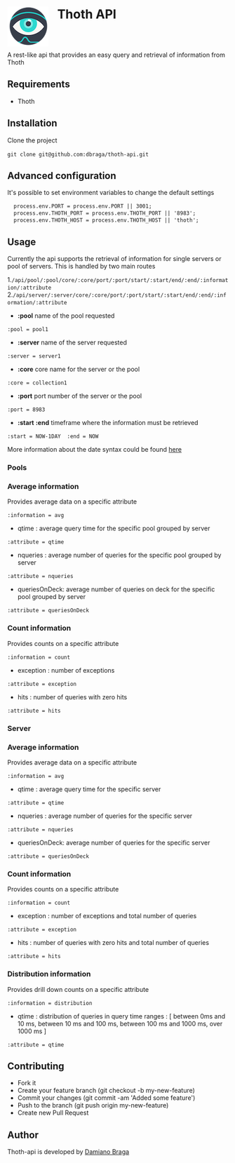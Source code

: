 <img align="left" src="assets/img/thoth.png?raw=true">  &nbsp;&nbsp; Thoth API
======================
<br><br>

A rest-like api that provides an easy query and retrieval of information from Thoth

## Requirements
- Thoth

## Installation
Clone the project

``` git clone git@github.com:dbraga/thoth-api.git ```

## Advanced configuration

It's possible to set environment variables to change the default settings
```
  process.env.PORT = process.env.PORT || 3001;
  process.env.THOTH_PORT = process.env.THOTH_PORT || '8983';
  process.env.THOTH_HOST = process.env.THOTH_HOST || 'thoth';
```

## Usage

Currently the api supports the retrieval of information for single servers or pool of servers. This is handled by two main routes

1.```/api/pool/:pool/core/:core/port/:port/start/:start/end/:end/:information/:attribute```
2.```/api/server/:server/core/:core/port/:port/start/:start/end/:end/:information/:attribute```

- **:pool** name of the pool requested
``` e.g:
:pool = pool1 
```
- **:server** name of the server requested
``` e.g:
:server = server1
```
- **:core** core name for the server or the pool
``` e.g:
:core = collection1
```
- **:port** port number of the server or the pool
``` e.g:
:port = 8983
```
- **:start** **:end** timeframe where the information must be retrieved
``` e.g:
:start = NOW-1DAY  :end = NOW
```

More information about the date syntax could be found  [here](http://lucene.apache.org/solr/4_6_0/solr-core/org/apache/solr/util/DateMathParser.html)

### Pools

### Average information 
Provides average data on a specific attribute
```
:information = avg
```

- qtime : average query time for the specific pool grouped by server 
```
:attribute = qtime
```
- nqueries : average number of queries for the specific pool grouped by server 
```
:attribute = nqueries
```
- queriesOnDeck: average number of queries on deck for the specific pool grouped by server
```
:attribute = queriesOnDeck
```

### Count information 
Provides counts on a specific attribute
```
:information = count
```

- exception : number of exceptions
```
:attribute = exception
```
- hits : number of queries with zero hits 
```
:attribute = hits
```

### Server

### Average information 
Provides average data on a specific attribute
```
:information = avg
```

- qtime : average query time for the specific server 
```
:attribute = qtime
```
- nqueries : average number of queries for the specific server 
```
:attribute = nqueries
```
- queriesOnDeck: average number of queries for the specific server
```
:attribute = queriesOnDeck
```

### Count information 
Provides counts on a specific attribute
```
:information = count
```

- exception : number of exceptions and total number of queries  
```
:attribute = exception
```
- hits : number of queries with zero hits and total number of queries
```
:attribute = hits
```

### Distribution information 
Provides drill down counts on a specific attribute
```
:information = distribution
```

- qtime : distribution of queries in query time ranges : [ between 0ms and 10 ms, between 10 ms and 100 ms, between 100 ms and 1000 ms, over 1000 ms ]
```
:attribute = qtime
```

## Contributing

- Fork it
- Create your feature branch (git checkout -b my-new-feature)
- Commit your changes (git commit -am 'Added some feature')
- Push to the branch (git push origin my-new-feature)
- Create new Pull Request

## Author 
Thoth-api is developed by [Damiano Braga](https://github.com/dbraga)

